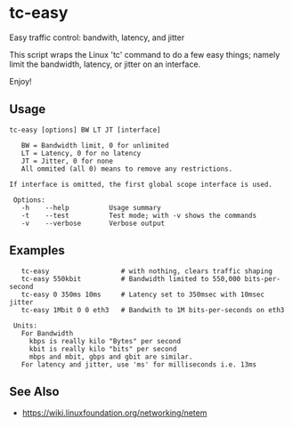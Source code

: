 # tc-easy
Easy traffic control: bandwith, latency, and jitter

This script wraps the Linux 'tc' command to do a few easy things;
namely limit the bandwidth, latency, or jitter on an interface.

Enjoy!

## Usage

    tc-easy [options] BW LT JT [interface]

       BW = Bandwidth limit, 0 for unlimited
       LT = Latency, 0 for no latency
       JT = Jitter, 0 for none
       All ommited (all 0) means to remove any restrictions.

    If interface is omitted, the first global scope interface is used.

     Options:
       -h    --help          Usage summary
       -t    --test          Test mode; with -v shows the commands
       -v    --verbose       Verbose output

## Examples
       tc-easy                  # with nothing, clears traffic shaping
       tc-easy 550kbit          # Bandwidth limited to 550,000 bits-per-second
       tc-easy 0 350ms 10ms     # Latency set to 350msec with 10msec jitter
       tc-easy 1Mbit 0 0 eth3   # Bandwith to 1M bits-per-seconds on eth3

     Units:
       For Bandwidth
         kbps is really kilo "Bytes" per second
         kbit is really kilo "bits" per second
         mbps and mbit, gbps and gbit are similar.
       For latency and jitter, use 'ms' for milliseconds i.e. 13ms

## See Also
* https://wiki.linuxfoundation.org/networking/netem
